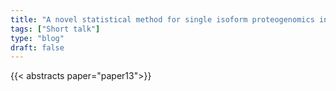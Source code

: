 ```yaml
---
title: "A novel statistical method for single isoform proteogenomics inference"
tags: ["Short talk"]
type: "blog"
draft: false
---
```


{{< abstracts paper="paper13">}}



